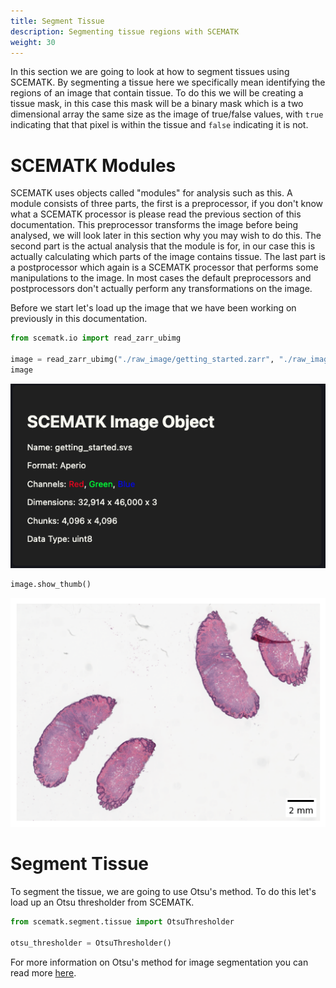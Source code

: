 ```yaml
---
title: Segment Tissue
description: Segmenting tissue regions with SCEMATK
weight: 30
---
```


In this section we are going to look at how to segment tissues using SCEMATK. By segmenting a tissue here we specifically mean identifying the regions of an image that contain tissue. To do this we will be creating a tissue mask, in this case this mask will be a binary mask which is a two dimensional array the same size as the image of true/false values, with `true` indicating that that pixel is within the tissue and `false` indicating it is not.

# SCEMATK Modules

SCEMATK uses objects called "modules" for analysis such as this. A module consists of three parts, the first is a preprocessor, if you don't know what a SCEMATK processor is please read the previous section of this documentation. This preprocessor transforms the image before being analysed, we will look later in this section why you may wish to do this. The second part is the actual analysis that the module is for, in our case this is actually calculating which parts of the image contains tissue. The last part is a postprocessor which again is a SCEMATK processor that performs some manipulations to the image. In most cases the default preprocessors and postprocessors don't actually perform any transformations on the image.

Before we start let's load up the image that we have been working on previously in this documentation.

```python
from scematk.io import read_zarr_ubimg

image = read_zarr_ubimg("./raw_image/getting_started.zarr", "./raw_image/getting_started.json")
image
```

![Raw Image SCEMATK Output](./image_plaque.png)

```python
image.show_thumb()
```

![Image Thumbnail](./image_thumb.png)

# Segment Tissue

To segment the tissue, we are going to use Otsu's method. To do this let's load up an Otsu thresholder from SCEMATK.

```python
from scematk.segment.tissue import OtsuThresholder

otsu_thresholder = OtsuThresholder()
```

For more information on Otsu's method for image segmentation you can read more [here](https://en.wikipedia.org/wiki/Otsu%27s_method).